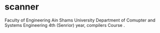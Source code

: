 # scanner

Faculty of Engineering Ain Shams University Department of Comupter and Systems Engineering 4th (Senrior) year, compilers Course .

